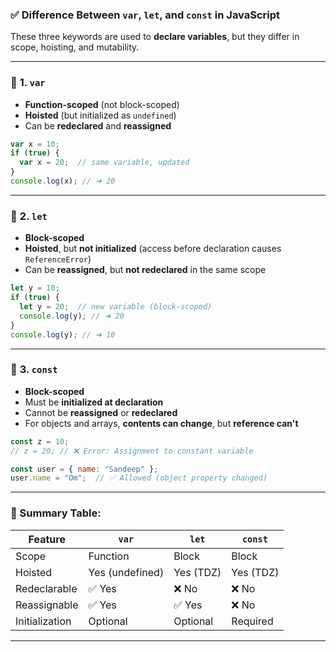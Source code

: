 ### ✅ **Difference Between `var`, `let`, and `const` in JavaScript**

These three keywords are used to **declare variables**, but they differ in scope, hoisting, and mutability.

---

### 🔹 **1. `var`**

* **Function-scoped** (not block-scoped)
* **Hoisted** (but initialized as `undefined`)
* Can be **redeclared** and **reassigned**

```javascript
var x = 10;
if (true) {
  var x = 20;  // same variable, updated
}
console.log(x); // ➜ 20
```

---

### 🔹 **2. `let`**

* **Block-scoped**
* **Hoisted**, but **not initialized** (access before declaration causes `ReferenceError`)
* Can be **reassigned**, but **not redeclared** in the same scope

```javascript
let y = 10;
if (true) {
  let y = 20;  // new variable (block-scoped)
  console.log(y); // ➜ 20
}
console.log(y); // ➜ 10
```

---

### 🔹 **3. `const`**

* **Block-scoped**
* Must be **initialized at declaration**
* Cannot be **reassigned** or **redeclared**
* For objects and arrays, **contents can change**, but **reference can't**

```javascript
const z = 10;
// z = 20; // ❌ Error: Assignment to constant variable

const user = { name: "Sandeep" };
user.name = "Om";  // ✅ Allowed (object property changed)
```

---

### 🧠 Summary Table:

| Feature        | `var`           | `let`     | `const`   |
| -------------- | --------------- | --------- | --------- |
| Scope          | Function        | Block     | Block     |
| Hoisted        | Yes (undefined) | Yes (TDZ) | Yes (TDZ) |
| Redeclarable   | ✅ Yes           | ❌ No      | ❌ No      |
| Reassignable   | ✅ Yes           | ✅ Yes     | ❌ No      |
| Initialization | Optional        | Optional  | Required  |

---
